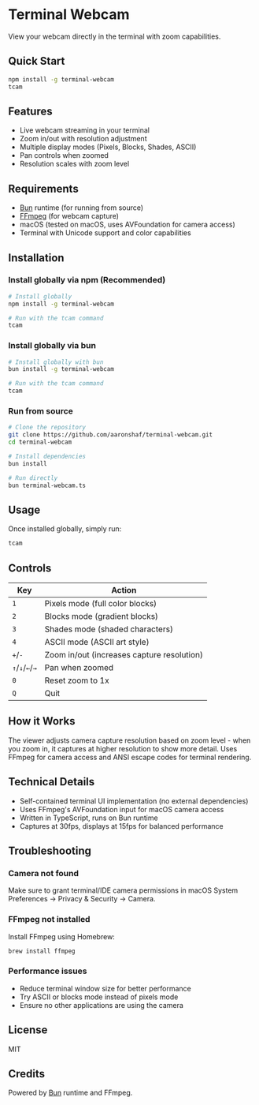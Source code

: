 # Terminal Webcam

View your webcam directly in the terminal with zoom capabilities.


## Quick Start

```bash
npm install -g terminal-webcam
tcam
```

## Features

- Live webcam streaming in your terminal
- Zoom in/out with resolution adjustment
- Multiple display modes (Pixels, Blocks, Shades, ASCII)
- Pan controls when zoomed
- Resolution scales with zoom level

## Requirements

- [Bun](https://bun.sh) runtime (for running from source)
- [FFmpeg](https://ffmpeg.org) (for webcam capture)
- macOS (tested on macOS, uses AVFoundation for camera access)
- Terminal with Unicode support and color capabilities

## Installation

### Install globally via npm (Recommended)

```bash
# Install globally
npm install -g terminal-webcam

# Run with the tcam command
tcam
```

### Install globally via bun

```bash
# Install globally with bun
bun install -g terminal-webcam

# Run with the tcam command
tcam
```

### Run from source

```bash
# Clone the repository
git clone https://github.com/aaronshaf/terminal-webcam.git
cd terminal-webcam

# Install dependencies
bun install

# Run directly
bun terminal-webcam.ts
```

## Usage

Once installed globally, simply run:

```bash
tcam
```

## Controls

| Key | Action |
|-----|--------|
| `1` | Pixels mode (full color blocks) |
| `2` | Blocks mode (gradient blocks) |
| `3` | Shades mode (shaded characters) |
| `4` | ASCII mode (ASCII art style) |
| `+`/`-` | Zoom in/out (increases capture resolution) |
| `↑`/`↓`/`←`/`→` | Pan when zoomed |
| `0` | Reset zoom to 1x |
| `Q` | Quit |

## How it Works

The viewer adjusts camera capture resolution based on zoom level - when you zoom in, it captures at higher resolution to show more detail. Uses FFmpeg for camera access and ANSI escape codes for terminal rendering.

## Technical Details

- Self-contained terminal UI implementation (no external dependencies)
- Uses FFmpeg's AVFoundation input for macOS camera access
- Written in TypeScript, runs on Bun runtime
- Captures at 30fps, displays at 15fps for balanced performance

## Troubleshooting

### Camera not found
Make sure to grant terminal/IDE camera permissions in macOS System Preferences → Privacy & Security → Camera.

### FFmpeg not installed
Install FFmpeg using Homebrew:
```bash
brew install ffmpeg
```

### Performance issues
- Reduce terminal window size for better performance
- Try ASCII or blocks mode instead of pixels mode
- Ensure no other applications are using the camera


## License

MIT

## Credits

Powered by [Bun](https://bun.sh) runtime and FFmpeg.